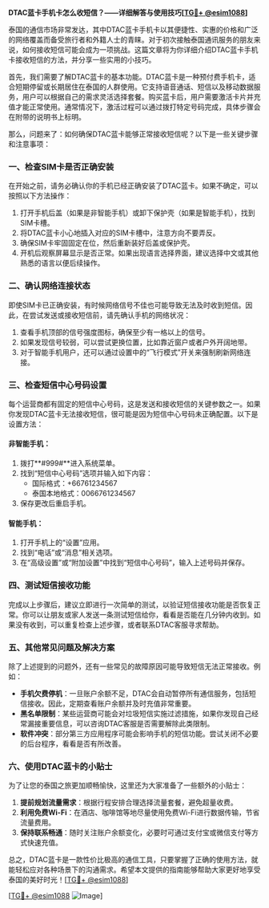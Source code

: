 **DTAC蓝卡手机卡怎么收短信？——详细解答与使用技巧[[TG💪+ @esim1088](https://t.me/s/esim1088)]**

泰国的通信市场非常发达，其中DTAC蓝卡手机卡以其便捷性、实惠的价格和广泛的网络覆盖而备受旅行者和外籍人士的青睐。对于初次接触泰国通讯服务的朋友来说，如何接收短信可能会成为一项挑战。这篇文章将为你详细介绍DTAC蓝卡手机卡接收短信的方法，并分享一些实用的小技巧。

首先，我们需要了解DTAC蓝卡的基本功能。DTAC蓝卡是一种预付费手机卡，适合短期停留或长期居住在泰国的人群使用。它支持语音通话、短信以及移动数据服务，用户可以根据自己的需求灵活选择套餐。购买蓝卡后，用户需要激活卡片并充值才能正常使用。通常情况下，激活过程可以通过拨打特定号码完成，具体步骤会在附带的说明书上标明。

那么，问题来了：如何确保DTAC蓝卡能够正常接收短信呢？以下是一些关键步骤和注意事项：

### 一、检查SIM卡是否正确安装

在开始之前，请务必确认你的手机已经正确安装了DTAC蓝卡。如果不确定，可以按照以下方法操作：

1. 打开手机后盖（如果是非智能手机）或卸下保护壳（如果是智能手机），找到SIM卡槽。
2. 将DTAC蓝卡小心地插入对应的SIM卡槽中，注意方向不要弄反。
3. 确保SIM卡牢固固定在位，然后重新装好后盖或保护壳。
4. 开机后观察屏幕显示是否正常。如果出现语言选择界面，建议选择中文或其他熟悉的语言以便后续操作。

### 二、确认网络连接状态

即使SIM卡已正确安装，有时候网络信号不佳也可能导致无法及时收到短信。因此，在尝试发送或接收短信前，请先确认手机的网络状况：

1. 查看手机顶部的信号强度图标，确保至少有一格以上的信号。
2. 如果发现信号较弱，可以尝试更换位置，比如靠近窗户或者户外开阔地带。
3. 对于智能手机用户，还可以通过设置中的“飞行模式”开关来强制刷新网络连接。

### 三、检查短信中心号码设置

每个运营商都有固定的短信中心号码，这是发送和接收短信的关键参数之一。如果你发现DTAC蓝卡无法接收短信，很可能是因为短信中心号码未正确配置。以下是设置方法：

#### 非智能手机：
1. 拨打**#999#**进入系统菜单。
2. 找到“短信中心号码”选项并输入如下内容：
   - 国际格式：+66761234567
   - 泰国本地格式：0066761234567
3. 保存更改后重启手机。

#### 智能手机：
1. 打开手机上的“设置”应用。
2. 找到“电话”或“消息”相关选项。
3. 在“高级设置”或“附加设置”中找到“短信中心号码”，输入上述号码并保存。

### 四、测试短信接收功能

完成以上步骤后，建议立即进行一次简单的测试，以验证短信接收功能是否恢复正常。你可以让朋友或家人发送一条测试短信给你，看看是否能在几分钟内收到。如果没有收到，可以重复检查上述步骤，或者联系DTAC客服寻求帮助。

### 五、其他常见问题及解决方案

除了上述提到的问题外，还有一些常见的故障原因可能导致短信无法正常接收。例如：

- **手机欠费停机**：一旦账户余额不足，DTAC会自动暂停所有通信服务，包括短信接收。因此，定期查看账户余额并及时充值非常重要。
- **黑名单限制**：某些运营商可能会对垃圾短信实施过滤措施，如果你发现自己经常漏接重要信息，可以咨询DTAC客服是否需要解除此类限制。
- **软件冲突**：部分第三方应用程序可能会影响手机的短信功能。尝试关闭不必要的后台程序，看看是否有所改善。

### 六、使用DTAC蓝卡的小贴士

为了让您的泰国之旅更加顺畅愉快，这里还为大家准备了一些额外的小贴士：

1. **提前规划流量需求**：根据行程安排合理选择流量套餐，避免超量收费。
2. **利用免费Wi-Fi**：在酒店、咖啡馆等地尽量使用免费Wi-Fi进行数据传输，节省流量费用。
3. **保持联系畅通**：随时关注账户余额变化，必要时可通过支付宝或微信支付等方式快速充值。

总之，DTAC蓝卡是一款性价比极高的通信工具，只要掌握了正确的使用方法，就能轻松应对各种场景下的沟通需求。希望本文提供的指南能够帮助大家更好地享受泰国的美好时光！[[TG💪+ @esim1088](https://t.me/s/esim1088)]

[[TG💪+ @esim1088](https://t.me/s/esim1088) ![Image](https://i.postimg.cc/4NQfJmqS/Snipaste-2025-05-13-00-14-12.png)]